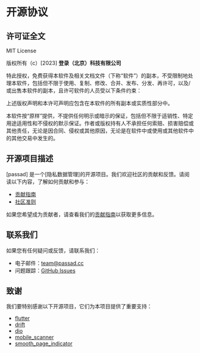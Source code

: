 # 开源协议
## 许可证全文

MIT License

版权所有（c）[2023] **登录（北京）科技有限公司**

特此授权，免费获得本软件及相关文档文件（下称“软件”）的副本，不受限制地处理本软件，包括但不限于使用、复制、修改、合并、发布、分发、再许可，以及/或出售本软件的副本，且许可软件的人员受以下条件约束：

上述版权声明和本许可声明应包含在本软件的所有副本或实质性部分中。

本软件按“原样”提供，不提供任何明示或暗示的保证，包括但不限于适销性、特定用途适用性和不侵权的默示保证。作者或版权持有人不承担任何索赔、损害赔偿或其他责任，无论是因合同、侵权或其他原因，无论是在软件中或使用或其他软件中的其他交易中发生的。

## 开源项目描述

[passad] 是一个[隐私数据管理]的开源项目。我们欢迎社区的贡献和反馈。请阅读以下内容，了解如何贡献和参与：

- [贡献指南](CONTRIBUTING.md)
- [社区准则](CODE_OF_CONDUCT.md)

<!-- ## 贡献者

感谢以下贡献者对本项目的支持：

- [贡献者1](链接)
- [贡献者2](链接) -->

如果您希望成为贡献者，请查看我们的[贡献指南](CONTRIBUTING.md)以获取更多信息。

<!-- ## 版本历史

- 版本 1.0.0 (发布日期)
  - 首个正式版本发布，包括以下功能：
    - 功能1
    - 功能2 -->

## 联系我们

如果您有任何疑问或反馈，请联系我们：

- 电子邮件：team@passad.cc
- 问题跟踪：[GitHub Issues](链接)

## 致谢

我们要特别感谢以下开源项目，它们为本项目提供了重要支持：

- [flutter](https://github.com/flutter/flutter)
- [drift](https://github.com/simolus3/drift)
- [dio](https://github.com/cfug/dio)
- [mobile_scanner](https://github.com/juliansteenbakker/mobile_scanner)
- [smooth_page_indicator](https://github.com/Milad-Akarie/smooth_page_indicator)